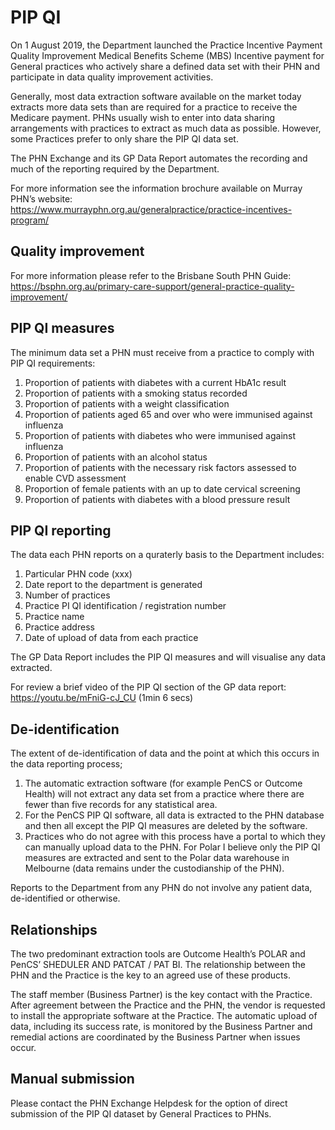 # PIP QI

On 1 August 2019, the Department launched the Practice Incentive Payment Quality Improvement Medical Benefits Scheme (MBS) Incentive  payment for General practices who actively share a defined data set with their PHN and participate in data quality improvement activities.

Generally, most data extraction software available on the market today extracts more data sets than are required for a practice to receive the Medicare payment. PHNs usually wish to enter into data sharing arrangements with practices to extract as much data as possible. However, some Practices prefer to only share the PIP QI data set.

The PHN Exchange and its GP Data Report automates the recording and much of the reporting required by the Department.

For more information see the information brochure available on Murray PHN’s website:  
<a href="https://www.murrayphn.org.au/generalpractice/practice-incentives-program/" target="_blank">https://www.murrayphn.org.au/generalpractice/practice-incentives-program/</a>

## Quality improvement

For more information please refer to the Brisbane South PHN Guide:  
<a href="https://bsphn.org.au/primary-care-support/general-practice-quality-improvement/" target="_blank">https://bsphn.org.au/primary-care-support/general-practice-quality-improvement/</a>

## PIP QI measures

The minimum data set a PHN must receive from a practice to comply with PIP QI requirements:

1.	Proportion of patients with diabetes with a current HbA1c result
2.	Proportion of patients with a smoking status recorded
3.	Proportion of patients with a weight classification
4.	Proportion of patients aged 65 and over who were immunised against influenza
5.	Proportion of patients with diabetes who were immunised against influenza
6.	Proportion of patients with an alcohol status 
7.	Proportion of patients with the necessary risk factors assessed to enable CVD assessment
8.	Proportion of female patients with an up to date cervical screening
9.	Proportion of patients with diabetes with a blood pressure result

## PIP QI reporting

The data each PHN reports on a quraterly basis to the Department includes:

1.	Particular PHN code (xxx)
2.	Date report to the department is generated
3.	Number of practices
4.	Practice PI QI identification / registration number
5.	Practice name
6.	Practice address
7.	Date of upload of data from each practice

The GP Data Report includes the PIP QI measures and will visualise any data extracted. 

For review a brief video of the PIP QI section of the GP data report:  
<a href="https://youtu.be/mFniG-cJ_CU" target="_blank">https://youtu.be/mFniG-cJ_CU</a> (1min 6 secs)

## De-identification

The extent of de-identification of data and the point at which this occurs in the data reporting process;

1. The automatic extraction software (for example PenCS or Outcome Health) will not extract any data set from a practice where there are fewer than five records for any statistical area. 
2. For the PenCS PIP QI software, all data is extracted to the PHN database and then all except the PIP QI measures are deleted by the software. 
3. Practices who do not agree with this process have a portal to which they can manually upload data to the PHN.
For Polar I believe only the PIP QI measures are extracted and sent to the Polar data warehouse in Melbourne (data remains under the custodianship of the PHN).

Reports to the Department from any PHN do not involve any patient data, de-identified or otherwise. 

## Relationships

The two predominant extraction tools are Outcome Health’s POLAR and PenCS’ SHEDULER AND PATCAT / PAT BI. The relationship between the PHN and the Practice is the key to an agreed use of these products. 

The staff member (Business Partner) is the key contact with the Practice. After agreement between the Practice and the PHN, the vendor is requested to install the appropriate software at the Practice. The automatic upload of data, including its success rate, is monitored by the Business Partner and remedial actions are coordinated by the Business Partner when issues occur.

## Manual submission

Please contact the PHN Exchange Helpdesk for the option of direct submission of the PIP QI dataset by General Practices to PHNs.

